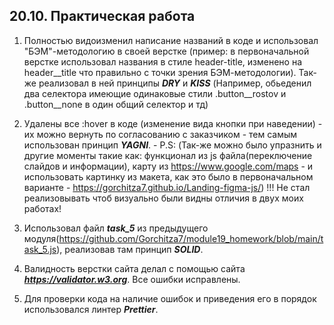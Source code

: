## **20.10. Практическая работа**

1. Полностью видоизменил написание названий в коде и использовал "БЭМ"-методологию в своей верстке (пример: в первоначальной верстке использовал названия в стиле header-title, изменено на header__title что правильно с точки зрения БЭМ-методологии). Так-же реализовал в ней принципы ***DRY*** и ***KISS*** (Например, обьеденил два селектора имеющие одинаковые стили .button__rostov и .button__none в один общий селектор и тд)

2. Удалены все :hover в коде (изменение вида кнопки при наведении) - их можно вернуть по согласованию с заказчиком - тем самым использован принцип ***YAGNI***. - P.S: (Так-же можно было упразнить и другие моменты такие как: функционал из js файла(переключение слайдов и информации), карту из https://www.google.com/maps - и использовать картинку из макета, как это было в первоначальном варианте - https://gorchitza7.github.io/Landing-figma-js/) !!! Не стал реализовывать чтоб визуально были видны отличия в двух моих работах!

4. Использовал файл ***task_5*** из предыдущего модуля(https://github.com/Gorchitza7/module19_homework/blob/main/task_5.js), реализовав там принцип ***SOLID***.
   
5. Валидность верстки сайта делал с помощью сайта ***https://validator.w3.org***. Все ошибки исправлены.

6. Для проверки кода на наличие ошибок и приведения его в порядок использовался линтер ***Prettier***.
